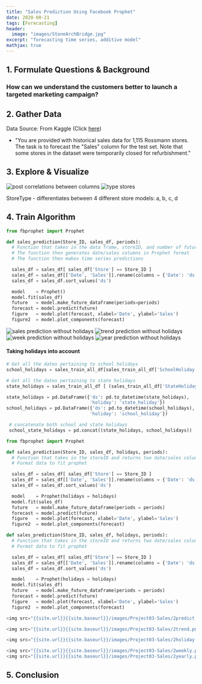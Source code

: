 ```yaml
---
title: "Sales Prediction Using Facebook Prophet"
date: 2020-08-21
tags: [Forecasting]
header:
  image: "images/StoneArchBridge.jpg"
excerpt: "forecasting time series, additive model"
mathjax: true
---
```


<!-- [Full Code](https://github.com/yoonkwon-yi/Project01-Prediction_of_Employee_Attrition_using_Artificial_Neural_Network/blob/master/Project01-Prediction_of_Employee_Attrition_using_Artificial_Neural_Network.ipynb) -->

## 1. Formulate Questions & Background

### How can we understand the customers better to launch a targeted marketing campaign?


## 2. Gather Data

Data Source: From Kaggle (Click [here](https://www.kaggle.com/c/rossmann-store-sales/data))

- "You are provided with historical sales data for 1,115 Rossmann stores. The task is to forecast the "Sales" column for the test set. Note that some stores in the dataset were temporarily closed for refurbishment."

## 3. Explore & Visualize

<img src="{{site.url}}{{site.baseurl}}/images/Project03-Sales/correlations.png" alt="post correlations between columns">


<img src="{{site.url}}{{site.baseurl}}/images/Project03-Sales/typeStores.png" alt="type stores ">

StoreType - differentiates between 4 different store models: a, b, c, d



## 4. Train Algorithm


```python
from fbprophet import Prophet

def sales_prediction(Store_ID, sales_df, periods):
  # Function that takes in the data frame, storeID, and number of future period forecast
  # The function then generates date/sales columns in Prophet format
  # The function then makes time series predictions

  sales_df = sales_df[ sales_df['Store'] == Store_ID ]
  sales_df = sales_df[['Date', 'Sales']].rename(columns = {'Date': 'ds', 'Sales':'y'})
  sales_df = sales_df.sort_values('ds')

  model    = Prophet()
  model.fit(sales_df)
  future   = model.make_future_dataframe(periods=periods)
  forecast = model.predict(future)
  figure   = model.plot(forecast, xlabel='Date', ylabel='Sales')
  figure2  = model.plot_components(forecast)

```




<img src="{{site.url}}{{site.baseurl}}/images/Project03-Sales/prediction.png" alt="sales prediction without holidays">

<img src="{{site.url}}{{site.baseurl}}/images/Project03-Sales/trend1.png" alt="trend prediction without holidays">

<img src="{{site.url}}{{site.baseurl}}/images/Project03-Sales/day week 1.png" alt="week prediction without holidays">

<img src="{{site.url}}{{site.baseurl}}/images/Project03-Sales/day year 1.png" alt="year prediction without holidays">




#### Taking holidays into account
```python
# Get all the dates pertaining to school holidays
school_holidays = sales_train_all_df[sales_train_all_df['SchoolHoliday'] == 1].loc[:, 'Date'].values

# Get all the dates pertaining to state holidays
state_holidays = sales_train_all_df [ (sales_train_all_df['StateHoliday'] == 'a') | (sales_train_all_df['StateHoliday'] == 'b') | (sales_train_all_df['StateHoliday'] == 'c')  ].loc[:, 'Date'].values

state_holidays = pd.DataFrame({'ds': pd.to_datetime(state_holidays),
                               'holiday': 'state_holiday'})
school_holidays = pd.DataFrame({'ds': pd.to_datetime(school_holidays),
                               'holiday': 'school_holiday'})

 # concatenate both school and state holidays
 school_state_holidays = pd.concat((state_holidays, school_holidays))
```




```python
from fbprophet import Prophet

def sales_prediction(Store_ID, sales_df, holidays, periods):
  # Function that takes in the storeID and returns two date/sales columns in Prophet format
  # Format data to fit prophet

  sales_df = sales_df[ sales_df['Store'] == Store_ID ]
  sales_df = sales_df[['Date', 'Sales']].rename(columns = {'Date': 'ds', 'Sales':'y'})
  sales_df = sales_df.sort_values('ds')

  model    = Prophet(holidays = holidays)
  model.fit(sales_df)
  future   = model.make_future_dataframe(periods = periods)
  forecast = model.predict(future)
  figure   = model.plot(forecast, xlabel='Date', ylabel='Sales')
  figure2  = model.plot_components(forecast)
```


```python
def sales_prediction(Store_ID, sales_df, holidays, periods):
  # Function that takes in the storeID and returns two date/sales columns in Prophet format
  # Format data to fit prophet

  sales_df = sales_df[ sales_df['Store'] == Store_ID ]
  sales_df = sales_df[['Date', 'Sales']].rename(columns = {'Date': 'ds', 'Sales':'y'})
  sales_df = sales_df.sort_values('ds')

  model    = Prophet(holidays = holidays)
  model.fit(sales_df)
  future   = model.make_future_dataframe(periods = periods)
  forecast = model.predict(future)
  figure   = model.plot(forecast, xlabel='Date', ylabel='Sales')
  figure2  = model.plot_components(forecast)

<img src="{{site.url}}{{site.baseurl}}/images/Project03-Sales/2predict.png" alt="sales prediction WITH holidays">

<img src="{{site.url}}{{site.baseurl}}/images/Project03-Sales/2trend.png" alt="trend prediction WITH holidays">

<img src="{{site.url}}{{site.baseurl}}/images/Project03-Sales/2holiday.png" alt="holiday prediction WITH holidays">

<img src="{{site.url}}{{site.baseurl}}/images/Project03-Sales/2weekly.png" alt="week prediction WITH holidays">
<img src="{{site.url}}{{site.baseurl}}/images/Project03-Sales/2yearly.png" alt="yearly prediction WITH holidays">
```




## 5. Conclusion







<!--
Here's some basic text.

And here's some *italics*

Here's some **bold** text. -->
<!--
What about a [link](https://github.com/yoonkwon-yi)?
Here's a bulleted list:

* First item
+ Second item
- Third item


Here's a numbered list:
1. First
2. Second
3. Third -->

<!--
Python code block:

```python
import numpy as np

def test_function(x,y):
  z= np.sum(x,y)
  return z
``` -->

<!--
Here's some inline code 'x+y'

Here's an image:
<img src="{{site.url}}{{site.baseurl}}/images/DominicYiPortrait.jpg" alt="linearly separable data">


Here's another image using Kramdown:
![alt]({{site.url}}{{site.baseurl}}/images/DominicYiPortrait.jpg)

Here's some math:
$$z=x+y$$

You can also put it inline $$z=x+y$$ -->
